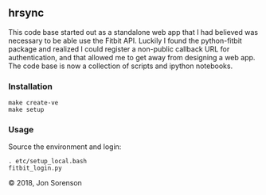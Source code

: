 ## hrsync

This code base started out as a standalone web app that I had 
believed was necessary to be able use the Fitbit API.
Luckily I found the python-fitbit package and realized
I could register a non-public callback URL for authentication,
and that allowed me to get away from designing a web app.
The code base is now a collection of scripts and ipython notebooks.

### Installation

```
make create-ve
make setup
```

### Usage

Source the environment and login:
```
. etc/setup_local.bash
fitbit_login.py
```


&#169; 2018, Jon Sorenson
